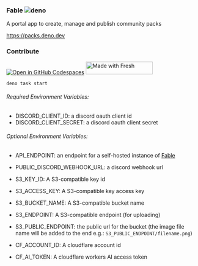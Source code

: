 ### Fable ![deno](https://github.com/fable-community/packs/actions/workflows/deploy.yml/badge.svg)

A portal app to create, manage and publish community packs

<https://packs.deno.dev>

### Contribute

[![Open in GitHub Codespaces](https://github.com/codespaces/badge.svg)](https://codespaces.new/fable-community/packs)
<a href="https://fresh.deno.dev">
<img width="175" height="33" src="https://fresh.deno.dev/fresh-badge-dark.svg" alt="Made with Fresh" />
</a>

```
deno task start
```

###### Required Environment Variables: 

- DISCORD_CLIENT_ID: a discord oauth client id
- DISCORD_CLIENT_SECRET: a discord oauth client secret

###### Optional Environment Variables:

- API_ENDPOINT: an endpoint for a self-hosted instance of
  [Fable](https://github.com/ker0olos/fable)
- PUBLIC_DISCORD_WEBHOOK_URL: a discord webhook url

- S3_KEY_ID: A S3-compatible key id
- S3_ACCESS_KEY: A S3-compatible key access key
- S3_BUCKET_NAME: A S3-compatible bucket name
- S3_ENDPOINT: A S3-compatible endpoint (for uploading)
- S3_PUBLIC_ENDPOINT: the public url for the bucket (the image file name will be
  added to the end e.g.: `S3_PUBLIC_ENDPOINT/filename.png`)

- CF_ACCOUNT_ID: A cloudflare account id
- CF_AI_TOKEN: A cloudflare workers AI access token

[b2]: https://www.backblaze.com/b2/cloud-storage.html
